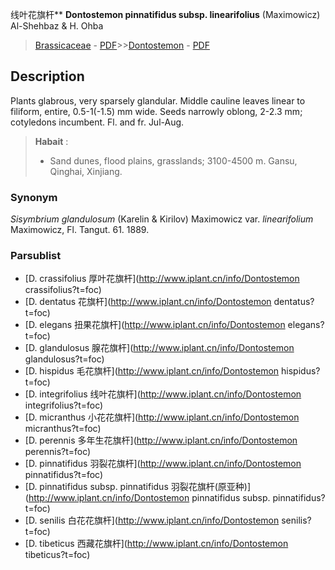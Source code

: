 线叶花旗杆** **Dontostemon pinnatifidus subsp. linearifolius** (Maximowicz) Al-Shehbaz & H. Ohba

> [Brassicaceae](http://www.iplant.cn/info/Brassicaceae?t=foc) - [PDF](http://www.iplant.cn/foc/pdf/Brassicaceae.pdf)>>[Dontostemon](http://www.iplant.cn/info/Dontostemon?t=foc) - [PDF](http://www.iplant.cn/foc/pdf/Dontostemon.pdf)

## Description

Plants glabrous, very sparsely glandular. Middle cauline leaves linear to filiform, entire, 0.5-1(-1.5) mm wide. Seeds narrowly oblong, 2-2.3 mm; cotyledons incumbent. Fl. and fr. Jul-Aug.

> **Habait** : 
>* Sand dunes, flood plains, grasslands; 3100-4500 m. Gansu, Qinghai, Xinjiang.

### Synonym
*Sisymbrium glandulosum* (Karelin & Kirilov) Maximowicz var. *linearifolium* Maximowicz, Fl. Tangut. 61. 1889.

### Parsublist

* [D.  crassifolius  厚叶花旗杆](http://www.iplant.cn/info/Dontostemon crassifolius?t=foc)
* [D.  dentatus  花旗杆](http://www.iplant.cn/info/Dontostemon dentatus?t=foc)
* [D.  elegans  扭果花旗杆](http://www.iplant.cn/info/Dontostemon elegans?t=foc)
* [D.  glandulosus  腺花旗杆](http://www.iplant.cn/info/Dontostemon glandulosus?t=foc)
* [D.  hispidus  毛花旗杆](http://www.iplant.cn/info/Dontostemon hispidus?t=foc)
* [D.  integrifolius  线叶花旗杆](http://www.iplant.cn/info/Dontostemon integrifolius?t=foc)
* [D.  micranthus  小花花旗杆](http://www.iplant.cn/info/Dontostemon micranthus?t=foc)
* [D.  perennis  多年生花旗杆](http://www.iplant.cn/info/Dontostemon perennis?t=foc)
* [D.  pinnatifidus  羽裂花旗杆](http://www.iplant.cn/info/Dontostemon pinnatifidus?t=foc)
* [D.  pinnatifidus subsp. pinnatifidus  羽裂花旗杆(原亚种)](http://www.iplant.cn/info/Dontostemon pinnatifidus subsp. pinnatifidus?t=foc)
* [D.  senilis  白花花旗杆](http://www.iplant.cn/info/Dontostemon senilis?t=foc)
* [D.  tibeticus  西藏花旗杆](http://www.iplant.cn/info/Dontostemon tibeticus?t=foc)
